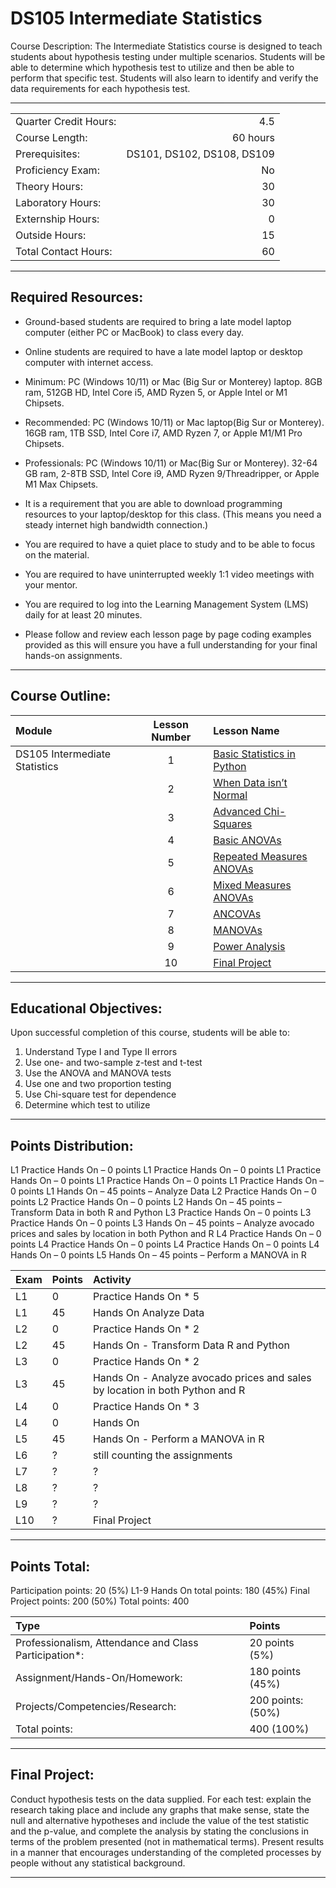 # DS105 Intermediate Statistics

Course Description: The Intermediate Statistics course is designed to teach students about hypothesis testing under multiple scenarios.  Students will be able to determine which hypothesis test to utilize and then be able to perform that specific test.  Students will also learn to identify and verify the data requirements for each hypothesis test. 

<hr style="border: 0; height: 1px; background-image: linear-gradient(to right, rgba(0, 0, 0, 0), rgba(0, 0, 0, 0.75), rgba(0, 0, 0, 0));"/>

|                     |    |
|:---                 |---:|
|Quarter Credit Hours:|4.5|
|Course Length:       |60 hours|
|Prerequisites:       |DS101, DS102, DS108, DS109|
|Proficiency Exam:    |No|
|Theory Hours: 	      |30|
|Laboratory Hours:	  |30|
|Externship Hours:	  |0 |
|Outside Hours:	      |15|
|Total Contact Hours: |60|

<hr style="border: 0; height: 1px; background-image: linear-gradient(to right, rgba(0, 0, 0, 0), rgba(0, 0, 0, 0.75), rgba(0, 0, 0, 0));"/>

## Required Resources: 
- Ground-based students are required to bring a late model laptop computer (either PC or MacBook) to class every day.  

- Online students are required to have a late model laptop or desktop computer with internet access.  

- Minimum: PC (Windows 10/11) or Mac (Big Sur or Monterey) laptop. 8GB ram, 512GB HD, Intel Core i5,  AMD Ryzen 5, or Apple Intel or M1 Chipsets.

- Recommended: PC (Windows 10/11) or Mac laptop(Big Sur or Monterey). 16GB ram, 1TB SSD, Intel Core i7, AMD Ryzen 7, or Apple M1/M1 Pro Chipsets.

- Professionals: PC (Windows 10/11) or Mac(Big Sur or Monterey). 32-64 GB ram, 2-8TB SSD, Intel Core i9, AMD Ryzen 9/Threadripper, or Apple M1 Max Chipsets.

- It is a requirement that you are able to download programming resources to your laptop/desktop for this class. (This means you need a steady internet high bandwidth connection.)

- You are required to have a quiet place to study and to be able to focus on the material.

- You are required to have uninterrupted weekly 1:1 video meetings with your mentor.

- You are required to log into the Learning Management System (LMS) daily for at least 20 minutes.

- Please follow and review each lesson page by page coding examples provided as this will ensure you have a full understanding for your final hands-on assignments.

<hr style="border: 0; height: 1px; background-image: linear-gradient(to right, rgba(0, 0, 0, 0), rgba(0, 0, 0, 0.75), rgba(0, 0, 0, 0));"/>

## Course Outline:

|Module                 |Lesson Number|Lesson Name|
|:---                   |:---:        |:---       |
|DS105 Intermediate Statistics  |1   | [Basic Statistics in Python](DS105-L1-Python-Basic-Stats.ipynb)  |
|                       |2   | [When Data isn’t Normal ](DS105-L2-Normality-and-Transformations.ipynb)                |
|                       |3   | [Advanced Chi-Squares ](DS105-L3-Chi-Squares.ipynb)              |
|                       |4   | [Basic ANOVAs ](DS105-L4-Anovas.ipynb)|
|                       |5   | [Repeated Measures ANOVAs ](DS105-L5-Repeated-Measures-Anovas.ipynb)      |
|                       |6   | [Mixed Measures ANOVAs](DS105-L6-Mixed-Measures-Anovas.ipynb)        | 
|                       |7   | [ANCOVAs ](DS105-L7-Ancovas.ipynb)       |
|                       |8   | [MANOVAs](DS105-L8-Manovas.ipynb)   | 
|                       |9   | [Power Analysis ](DS105-L9-Power-Analysis.ipynb)  | 
|                       |10  | [Final Project ](DS105L10-Intermediate-Statistics-Final.ipynb)         | 

<hr style="border: 0; height: 1px; background-image: linear-gradient(to right, rgba(0, 0, 0, 0), rgba(0, 0, 0, 0.75), rgba(0, 0, 0, 0));"/>

## Educational Objectives:

Upon successful completion of this course, students will be able to: 

1.	Understand Type I and Type II errors
2.	Use one- and two-sample z-test and t-test
3.	Use the ANOVA and MANOVA tests
4.	Use one and two proportion testing
5.	Use Chi-square test for dependence
6.	Determine which test to utilize

<hr style="border: 0; height: 1px; background-image: linear-gradient(to right, rgba(0, 0, 0, 0), rgba(0, 0, 0, 0.75), rgba(0, 0, 0, 0));"/>


## Points Distribution:
L1 Practice Hands On – 0 points 
L1 Practice Hands On – 0 points 
L1 Practice Hands On – 0 points 
L1 Practice Hands On – 0 points
L1 Practice Hands On – 0 points
L1 Hands On – 45 points – Analyze Data
L2 Practice Hands On – 0 points 
L2 Practice Hands On – 0 points 
L2 Hands On – 45 points – Transform Data in both R and Python
L3 Practice Hands On – 0 points 
L3 Practice Hands On – 0 points
L3 Hands On – 45 points – Analyze avocado prices and sales by location in both Python and R 
L4 Practice Hands On – 0 points
L4 Practice Hands On – 0 points 
L4 Practice Hands On – 0 points
L4 Hands On – 0 points 
L5 Hands On – 45 points – Perform a MANOVA in R 

|Exam |Points|Activity|
|:--- |:---  |:---    |	
|L1|0|Practice Hands On * 5|
|L1|45|Hands On Analyze Data|
|L2|0|Practice Hands On * 2|
|L2|45|Hands On - Transform Data R and Python|
|L3|0|Practice Hands On * 2|
|L3|45|Hands On - Analyze avocado prices and sales by location in both Python and R |
|L4|0|Practice Hands On * 3|
|L4|0|Hands On|
|L5|45|Hands On - Perform a MANOVA in R |
|L6|?|still counting the assignments|
|L7|?|?|
|L8|?|?|
|L9|?|?|
|L10|?|Final Project|

<hr style="border: 0; height: 1px; background-image: linear-gradient(to right, rgba(0, 0, 0, 0), rgba(0, 0, 0, 0.75), rgba(0, 0, 0, 0));"/>

## Points Total:
Participation points: 20 (5%) 
L1-9 Hands On total points: 180 (45%) 
Final Project points: 200 (50%) 
Total points: 400

|Type  | Points  |
|:--- |:--- |	
|Professionalism, Attendance and Class Participation*: |20 points (5%)|
|Assignment/Hands-On/Homework:|180 points (45%)|
|Projects/Competencies/Research: | 200 points: (50%)| 
|Total points: |400 (100%)|

<hr style="border: 0; height: 1px; background-image: linear-gradient(to right, rgba(0, 0, 0, 0), rgba(0, 0, 0, 0.75), rgba(0, 0, 0, 0));"/>

## Final Project:

Conduct hypothesis tests on the data supplied. For each test: explain the research taking place and include any graphs that make sense, state the null and alternative hypotheses and include the value of the test statistic and the p-value, and complete the analysis by stating the conclusions in terms of the problem presented (not in mathematical terms).  Present results in a manner that encourages understanding of the completed processes by people without any statistical background.

<hr style="border: 0; height: 1px; background-image: linear-gradient(to right, rgba(0, 0, 0, 0), rgba(0, 0, 0, 0.75), rgba(0, 0, 0, 0));"/>
